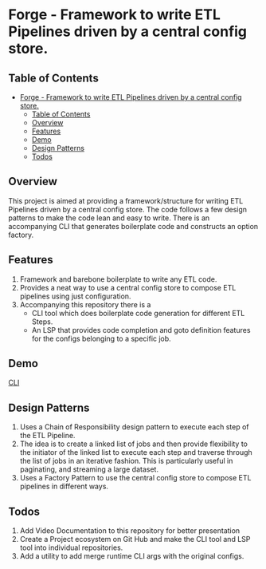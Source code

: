 # Forge - Framework to write ETL Pipelines driven by a central config store.

## Table of Contents
- [Forge - Framework to write ETL Pipelines driven by a central config store.](#forge---framework-to-write-etl-pipelines-driven-by-a-central-config-store)
  - [Table of Contents](#table-of-contents)
  - [Overview](#overview)
  - [Features](#features)
  - [Demo](#demo)
  - [Design Patterns](#design-patterns)
  - [Todos](#todos)

## Overview
This project is aimed at providing a framework/structure for writing ETL Pipelines driven by a central config store. The code follows a few design patterns to make the code lean and easy to write. There is an accompanying CLI that generates boilerplate code and constructs an option factory.

## Features
 1. Framework and barebone boilerplate to write any ETL code.  
 2. Provides a neat way to use a central config store to compose ETL pipelines using just configuration.
 3. Accompanying this repository there is a
    -   CLI tool which does boilerplate code generation for different ETL Steps.
    -   An LSP that provides code completion and goto definition features for the configs belonging to a specific job.

## Demo
  [CLI](https://github.com/harish876/forge/blob/main/cli/cli_demo.mp4)

## Design Patterns
1. Uses a Chain of Responsibility design pattern to execute each step of the ETL Pipeline.
2. The idea is to create a linked list of jobs and then provide flexibility to the initiator of the linked list to execute each
   step and traverse through the list of jobs in an iterative fashion. This is particularly useful in paginating, and streaming a large
   dataset.
3. Uses a Factory Pattern to use the central config store to compose ETL pipelines in different ways.


## Todos
1. Add Video Documentation to this repository for better presentation
2. Create a Project ecosystem on Git Hub and make the CLI tool and LSP tool into individual repositories.
3. Add a utility to add merge runtime CLI args with the original configs.




